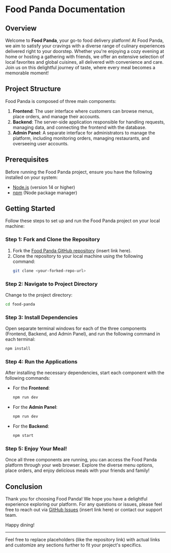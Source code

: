# Food Panda Documentation

## Overview

Welcome to **Food Panda**, your go-to food delivery platform! At Food Panda, we aim to satisfy your cravings with a diverse range of culinary experiences delivered right to your doorstep. Whether you're enjoying a cozy evening at home or hosting a gathering with friends, we offer an extensive selection of local favorites and global cuisines, all delivered with convenience and care. Join us on this delightful journey of taste, where every meal becomes a memorable moment!

## Project Structure

Food Panda is composed of three main components:

1. **Frontend**: The user interface where customers can browse menus, place orders, and manage their accounts.
2. **Backend**: The server-side application responsible for handling requests, managing data, and connecting the frontend with the database.
3. **Admin Panel**: A separate interface for administrators to manage the platform, including monitoring orders, managing restaurants, and overseeing user accounts.

## Prerequisites

Before running the Food Panda project, ensure you have the following installed on your system:

- [Node.js](https://nodejs.org/en/download/) (version 14 or higher)
- [npm](https://www.npmjs.com/get-npm) (Node package manager)

## Getting Started

Follow these steps to set up and run the Food Panda project on your local machine:

### Step 1: Fork and Clone the Repository

1. Fork the [Food Panda GitHub repository](#) (insert link here).
2. Clone the repository to your local machine using the following command:
   ```bash
   git clone <your-forked-repo-url>
   ```

### Step 2: Navigate to Project Directory

Change to the project directory:
```bash
cd food-panda
```

### Step 3: Install Dependencies

Open separate terminal windows for each of the three components (Frontend, Backend, and Admin Panel), and run the following command in each terminal:

```bash
npm install
```

### Step 4: Run the Applications

After installing the necessary dependencies, start each component with the following commands:

- For the **Frontend**:
  ```bash
  npm run dev
  ```

- For the **Admin Panel**:
  ```bash
  npm run dev
  ```

- For the **Backend**:
  ```bash
  npm start
  ```

### Step 5: Enjoy Your Meal!

Once all three components are running, you can access the Food Panda platform through your web browser. Explore the diverse menu options, place orders, and enjoy delicious meals with your friends and family!

## Conclusion

Thank you for choosing Food Panda! We hope you have a delightful experience exploring our platform. For any questions or issues, please feel free to reach out via [GitHub Issues](#) (insert link here) or contact our support team.

Happy dining!

---

Feel free to replace placeholders (like the repository link) with actual links and customize any sections further to fit your project's specifics.
